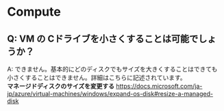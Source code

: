 # Compute

## Q: VM の Cドライブを小さくすることは可能でしょうか？　　
A: できません。基本的にどのディスクでもサイズを大きくすることはできても小さくすることはできません。詳細はこちらに記述されています。  
**マネージドディスクのサイズを変更する** https://docs.microsoft.com/ja-jp/azure/virtual-machines/windows/expand-os-disk#resize-a-managed-disk  
